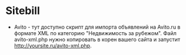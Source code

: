 # Sitebill
* Avito - тут доступно  скрипт для импорта объявлений на Avito.ru в формате XML по категорию "Недвижимость за рубежом". Файл avito-xml.php нужно копировать в корен  вашего сайта и запустит http://yoursite.ru/avito-xml.php. 
